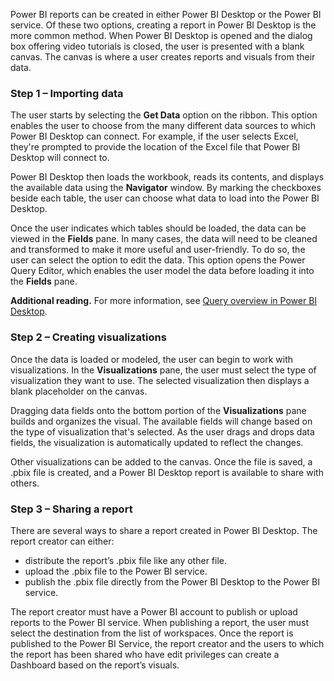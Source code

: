 Power BI reports can be created in either Power BI Desktop or the Power BI service. Of these two options, creating a report in Power BI Desktop is the more common method. When Power BI Desktop is opened and the dialog box offering video tutorials is closed, the user is presented with a blank canvas. The canvas is where a user creates reports and visuals from their data.

### Step 1 – Importing data

The user starts by selecting the **Get Data** option on the ribbon. This option enables the user to choose from the many different data sources to which Power BI Desktop can connect. For example, if the user selects Excel, they're prompted to provide the location of the Excel file that Power BI Desktop will connect to.

Power BI Desktop then loads the workbook, reads its contents, and displays the available data using the **Navigator** window. By marking the checkboxes beside each table, the user can choose what data to load into the Power BI Desktop.

Once the user indicates which tables should be loaded, the data can be viewed in the **Fields** pane. In many cases, the data will need to be cleaned and transformed to make it more useful and user-friendly. To do so, the user can select the option to edit the data. This option opens the Power Query Editor, which enables the user model the data before loading it into the **Fields** pane.

**Additional reading.** For more information, see [Query overview in Power BI Desktop](/power-bi/desktop-query-overview).

### Step 2 – Creating visualizations

Once the data is loaded or modeled, the user can begin to work with visualizations. In the **Visualizations** pane, the user must select the type of visualization they want to use. The selected visualization then displays a blank placeholder on the canvas.

Dragging data fields onto the bottom portion of the **Visualizations** pane builds and organizes the visual. The available fields will change based on the type of visualization that's selected. As the user drags and drops data fields, the visualization is automatically updated to reflect the changes.

Other visualizations can be added to the canvas. Once the file is saved, a .pbix file is created, and a Power BI Desktop report is available to share with others.

### Step 3 – Sharing a report

There are several ways to share a report created in Power BI Desktop. The report creator can either:

 -  distribute the report’s .pbix file like any other file.
 -  upload the .pbix file to the Power BI service.
 -  publish the .pbix file directly from the Power BI Desktop to the Power BI service.

The report creator must have a Power BI account to publish or upload reports to the Power BI service. When publishing a report, the user must select the destination from the list of workspaces. Once the report is published to the Power BI Service, the report creator and the users to which the report has been shared who have edit privileges can create a Dashboard based on the report’s visuals.
